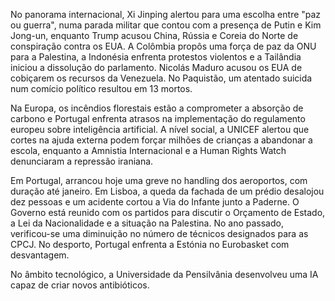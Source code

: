 No panorama internacional, Xi Jinping alertou para uma escolha entre "paz ou guerra", numa parada militar que contou com a presença de Putin e Kim Jong-un, enquanto Trump acusou China, Rússia e Coreia do Norte de conspiração contra os EUA. A Colômbia propôs uma força de paz da ONU para a Palestina, a Indonésia enfrenta protestos violentos e a Tailândia iniciou a dissolução do parlamento. Nicolás Maduro acusou os EUA de cobiçarem os recursos da Venezuela. No Paquistão, um atentado suicida num comício político resultou em 13 mortos.

Na Europa, os incêndios florestais estão a comprometer a absorção de carbono e Portugal enfrenta atrasos na implementação do regulamento europeu sobre inteligência artificial. A nível social, a UNICEF alertou que cortes na ajuda externa podem forçar milhões de crianças a abandonar a escola, enquanto a Amnistia Internacional e a Human Rights Watch denunciaram a repressão iraniana.

Em Portugal, arrancou hoje uma greve no handling dos aeroportos, com duração até janeiro. Em Lisboa, a queda da fachada de um prédio desalojou dez pessoas e um acidente cortou a Via do Infante junto a Paderne. O Governo está reunido com os partidos para discutir o Orçamento de Estado, a Lei da Nacionalidade e a situação na Palestina. No ano passado, verificou-se uma diminuição no número de técnicos designados para as CPCJ. No desporto, Portugal enfrenta a Estónia no Eurobasket com desvantagem.

No âmbito tecnológico, a Universidade da Pensilvânia desenvolveu uma IA capaz de criar novos antibióticos.
